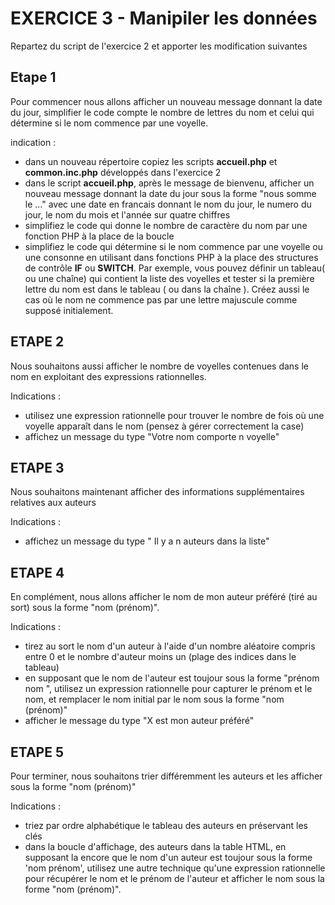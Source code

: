 #   EXERCICE 3 - Manipiler les données  #

Repartez du  script de l'exercice 2 et apporter les modification suivantes

## Etape 1
 
Pour commencer nous allons afficher un nouveau message donnant la date du jour, simplifier le code compte le nombre de lettres du nom et celui qui détermine si le nom commence par une voyelle.
 
indication :
  - dans un nouveau répertoire copiez les scripts **accueil.php** et **common.inc.php** développés dans l'exercice 2
  - dans le script **accueil.php**, après le message de bienvenu, afficher un nouveau message donnant la date du jour sous la forme "nous somme le ..." avec une date en francais donnant le nom du jour, le numero du jour, le nom du mois et l'année sur quatre chiffres
  - simplifiez le code qui donne le nombre de caractère du nom par une fonction PHP à la place de la boucle
  - simplifiez le code qui détermine si le nom commence par une voyelle ou une consonne en utilisant dans fonctions PHP à la place des structures de contrôle **IF** ou **SWITCH**. Par exemple, vous pouvez définir un tableau( ou une chaîne) qui contient la liste des voyelles et tester si la première lettre du nom est dans le tableau ( ou dans la chaîne ). Créez aussi le cas où le nom ne commence pas par une lettre majuscule comme supposé initialement.
 
## ETAPE 2
 
Nous souhaitons aussi afficher le nombre de voyelles contenues dans le nom en exploitant des expressions rationnelles.
 
Indications :
  - utilisez une expression rationnelle pour trouver le nombre de fois où une voyelle apparaît dans le nom (pensez à gérer correctement la case)
  - affichez un message du type "Votre nom comporte n voyelle"
 
## ETAPE 3
 
Nous souhaitons maintenant afficher des informations supplémentaires relatives aux auteurs
 
Indications :
  - affichez un message du type " Il y a n auteurs dans la liste"
 
## ETAPE 4
 
En complément, nous allons afficher le nom de mon auteur préféré (tiré au sort) sous la forme "nom (prénom)".
 
Indications :
  - tirez au sort le nom d'un auteur à l'aide d'un nombre aléatoire compris entre 0 et le nombre d'auteur moins un (plage des indices dans le tableau)
  - en supposant que le nom de l'auteur est toujour sous la forme "prénom nom ", utilisez un expression rationnelle pour capturer le prénom et le nom, et remplacer le nom initial par le nom sous la forme "nom (prénom)"
  - afficher le message du type "X est mon auteur préféré"
 
## ETAPE 5
 
Pour terminer, nous souhaitons trier différemment  les auteurs et les afficher sous la forme "nom (prénom)"
 
Indications :
  - triez par ordre alphabétique le tableau des auteurs en préservant les clés
  - dans la boucle d'affichage, des auteurs dans la table HTML, en supposant la encore que le nom d'un auteur est toujour sous la forme 'nom prénom', utilisez une autre technique qu'une expression rationnelle pour récupérer le nom et le prénom de l'auteur et afficher le nom sous la forme "nom (prénom)".
 
 
 

